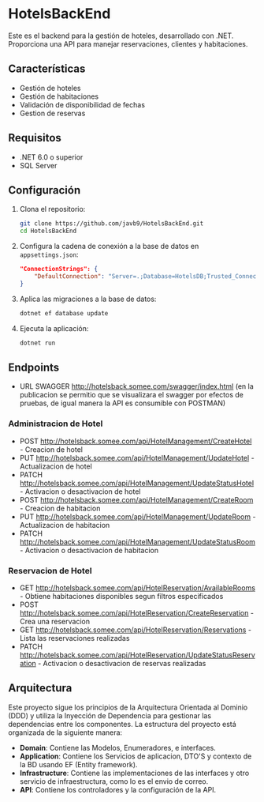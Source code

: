 # HotelsBackEnd

Este es el backend para la gestión de hoteles, desarrollado con .NET. Proporciona una API para manejar reservaciones, clientes y habitaciones.

## Características

- Gestión de hoteles
- Gestión de habitaciones
- Validación de disponibilidad de fechas
- Gestion de reservas

## Requisitos

- .NET 6.0 o superior
- SQL Server

## Configuración

1. Clona el repositorio:
    ```bash
    git clone https://github.com/javb9/HotelsBackEnd.git
    cd HotelsBackEnd
    ```

2. Configura la cadena de conexión a la base de datos en `appsettings.json`:
    ```json
    "ConnectionStrings": {
        "DefaultConnection": "Server=.;Database=HotelsDB;Trusted_Connection=True;"
    }
    ```

3. Aplica las migraciones a la base de datos:
    ```bash
    dotnet ef database update
    ```

4. Ejecuta la aplicación:
    ```bash
    dotnet run
    ```

## Endpoints

- URL SWAGGER http://hotelsback.somee.com/swagger/index.html (en la publicacion se permitio que se visualizara el swagger por efectos de pruebas, de igual manera la API es consumible con POSTMAN)

### Administracion de Hotel

-  POST  http://hotelsback.somee.com/api/HotelManagement/CreateHotel        - Creacion de hotel
-  PUT   http://hotelsback.somee.com/api/HotelManagement/UpdateHotel        - Actualizacion de hotel 
-  PATCH http://hotelsback.somee.com/api/HotelManagement/UpdateStatusHotel  - Activacion o desactivacion de hotel
-  POST  http://hotelsback.somee.com/api/HotelManagement/CreateRoom         - Creacion de habitacion
-  PUT   http://hotelsback.somee.com/api/HotelManagement/UpdateRoom         - Actualizacion de habitacion 
-  PATCH http://hotelsback.somee.com/api/HotelManagement/UpdateStatusRoom   - Activacion o desactivacion de habitacion

### Reservacion de Hotel

-  GET   http://hotelsback.somee.com/api/HotelReservation/AvailableRooms             -  Obtiene habitaciones disponibles segun filtros especificados 
-  POST  http://hotelsback.somee.com/api/HotelReservation/CreateReservation          -  Crea una reservacion
-  GET   http://hotelsback.somee.com/api/HotelReservation/Reservations               -  Lista las reservaciones realizadas
-  PATCH http://hotelsback.somee.com/api/HotelReservation/UpdateStatusReservation    - Activacion o desactivacion de reservas realizadas

## Arquitectura

Este proyecto sigue los principios de la Arquitectura Orientada al Dominio (DDD) y utiliza la Inyección de Dependencia para gestionar las dependencias entre los componentes. La estructura del proyecto está organizada de la siguiente manera:

- **Domain**: Contiene las Modelos, Enumeradores, e interfaces.
- **Application**: Contiene los Servicios de aplicacion, DTO'S y contexto de la BD usando EF (Entity framework).
- **Infrastructure**: Contiene las implementaciones de las interfaces y otro servicio de infraestructura, como lo es el envio de correo.
- **API**: Contiene los controladores y la configuración de la API.
